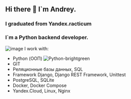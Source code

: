 ## Hi there 👋 I`m Andrey.

### I graduated from Yandex.racticum 
### I`m a Python backend developer.

![image](https://user-images.githubusercontent.com/90990985/179191422-9ca9e6bc-71c6-47e2-b3b0-4484293ba5d5.png) I work with:
- Python (ООП) ![Python-brightgreen](https://img.shields.io/badge/python-programming-brightgreen)
- GIT
- Реляционные базы данных, SQL
- Framework Django, Django REST Framework, Unittest
- PostgreSQL, SQLite
- Docker, Docker Compose
- Yandex.Cloud, Linux, Nginx




<!--
**Raa78/Raa78** is a ✨ _special_ ✨ repository because its `README.md` (this file) appears on your GitHub profile.

Here are some ideas to get you started:

- 🔭 I’m currently working on ...
- 🌱 I’m currently learning ...
- 👯 I’m looking to collaborate on ...
- 🤔 I’m looking for help with ...
- 💬 Ask me about ...
- 📫 How to reach me: ...
- 😄 Pronouns: ...
- ⚡ Fun fact: ...
-->
